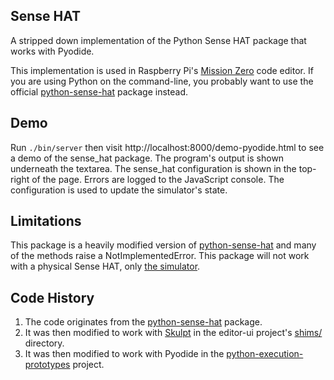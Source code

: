 ## Sense HAT

A stripped down implementation of the Python Sense HAT package that works with
Pyodide.

This implementation is used in Raspberry Pi's
[Mission Zero](https://missions.astro-pi.org/mz/code_submissions/new)
code editor. If you are using Python on the command-line, you probably want
to use the official [python-sense-hat](https://github.com/astro-pi/python-sense-hat)
package instead.

## Demo

Run `./bin/server` then visit http://localhost:8000/demo-pyodide.html to see a
demo of the sense_hat package. The program's output is shown underneath the
textarea. The sense_hat configuration is shown in the top-right of the page.
Errors are logged to the JavaScript console. The configuration is used to update
the simulator's state.

## Limitations

This package is a heavily modified version of
[python-sense-hat](https://github.com/astro-pi/python-sense-hat) and many of
the methods raise a NotImplementedError. This package will not work with a
physical Sense HAT, only
[the simulator](https://missions.astro-pi.org/mz/code_submissions/new).

## Code History

1. The code originates from the [python-sense-hat](https://github.com/astro-pi/python-sense-hat) package.
2. It was then modified to work with [Skulpt](https://skulpt.org/) in the
editor-ui project's [shims/](https://github.com/RaspberryPiFoundation/editor-ui/tree/6f20db3cf725cb6bd6be806a96e8cb6f810092a1/public/shims/sense_hat) directory.
3. It was then modified to work with Pyodide in the
[python-execution-prototypes](https://github.com/RaspberryPiFoundation/python-execution-prototypes/compare/ba1ae9e1...61c25ec) project.
